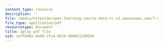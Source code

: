 ```yaml
---
content_type: resource
description: ''
file: /media/https%3A/open-learning-course-data-rc.s3.amazonaws.com/7-016-introductory-biology-fall-2018/ceff846e0e883fc480169908512d0594_7afYLl70cO0.pdf
file_type: application/pdf
resourcetype: Document
title: 3play pdf file
uid: ceff846e-0e88-3fc4-8016-9908512d0594
---
```

